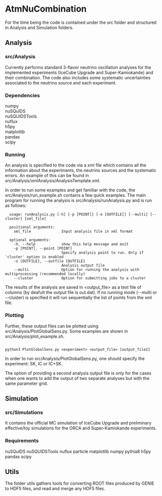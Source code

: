 # AtmNuCombination

For the time being the code is contained under the src folder and structured in Analysis and Simulation folders.

## Analysis
### src/Analysis
Currently performs standard 3-flavor neutrino oscillation analyses for the implemented experiments (IceCube Upgrade and Super-Kamiokande) and their combination. The code also includes some systematic uncertainties associated to the neutrino source and each experiment. 

### Dependencies
numpy  
nuSQuIDS  
nuSQUIDSTools  
nuflux  
h5py  
matplotlib  
pandas  
scipy  


### Running
An analysis is specified to the code via a xml file which contains all the information about the experiments, the neutrino sources and the systematic errors. An example of this can be found in src/Analysis/xmlAnalysis/AnalysisTemplate.xml.  

In order to run some examples and get familiar with the code, the src/Analysis/run_example.sh contains a few quick examples. The main program for running the analysis is src/Analysis/runAnalysis.py and is run as follows:  
```
  usage: runAnalysis.py [-h] [-p [POINT]] [-o [OUTFILE]] [--multi] [--cluster] [xml_file]  

  positional arguments:  
    xml_file              Input analysis file in xml format  
  
  optional arguments:  
    -h, --help            show this help message and exit  
    -p [POINT], --point [POINT]  
                          Specify analysis point to run. Only if 'cluster' option is enabled  
    -o [OUTFILE], --outfile [OUTFILE]  
                          Analysis output file  
    --multi               Option for running the analysis with multiprocessing (recommended locally)  
    --cluster             Option for submitting jobs to a cluster  
```

  
The results of the analysis are saved in <output_file> as a text file of columns (by deafult the output file is out.dat). If no running mode (--multi or --cluster) is specified it will run sequentially the list of points from the xml file.   

### Plotting
Further, these output files can be plotted using src/Analysis/PlotGlobalSens.py. Some examples are shown in src/Analysis/plot_example.sh.
```

python3 PlotGlobalSens.py <experiment> <output_file> [output_file2]

```

In order to run src/Analysis/PlotGlobalSens.py, one should specify the experiment: SK, IC or IC+SK.

The option of providing a second analysis output file is only for the cases when one wants to add the output of two separate analyses but with the same parameter grid.

## Simulation
### src/Simulations
 It contains the official MC simulation of IceCube Upgrade and preliminary effective/toy simulations for the ORCA and Super-Kamiokande experiments.

### Requirements
nuSQuIDS
nuSQUIDSTools
nuflux
particle
matplotlib
numpy
pythia8
h5py
pandas
scipy



## Utils
The folder utils gathers tools for converting ROOT files produced by GENIE to HDF5 files, and read and merge any HDF5 files.
